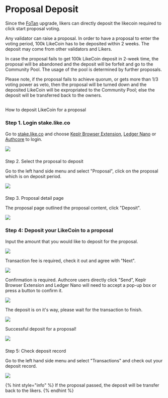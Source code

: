 # Proposal Deposit

Since the [FoTan](https://cloudflare-ipfs.com/ipfs/Qmb7AYNsbRJ95dWXCYCkUbpypAVfuxMZwB1D8wFHfwrLyc/) upgrade, likers can directly deposit the likecoin required to click start proposal voting. 

Any validator can raise a proposal. In order to have a proposal to enter the voting period, 100k LikeCoin has to be deposited within 2 weeks. The deposit may come from other validators and Likers.

In case the proposal fails to get 100k LikeCoin deposit in 2-week time, the proposal will be abandoned and the deposit will be forfeit and go to the Community Pool. The usage of the pool is determined by further proposals.

Please note, if the proposal fails to achieve quorum, or gets more than 1/3 voting power as veto, then the proposal will be turned down and the deposited LikeCoin will be expropriated to the Community Pool; else the deposit will be transferred back to the owners.

## How to deposit LikeCoin for a proposal 

### Step 1. Login stake.like.co

Go to [stake.like.co](https://stake.like.co/welcome) and choose [Keplr Browser Extension](../../user-guide/liker-id/register-with-keplr.md), [Ledger Nano](../wallet/hardware-wallet.md) or [Authcore](../../user-guide/liker-id/register.md) to login.

![](../../.gitbook/assets/direct-vote-01.png)

### Step 2. Select the proposal to deposit

Go to the left hand side menu and select "Proposal", click on the proposal which is on deposit period.



![](../../.gitbook/assets/proposal-deposit-01.png)

### Step 3. Proposal detail page

The proposal page outlined the proposal content, click "Deposit".

![](../../.gitbook/assets/proposal-deposit-02.png)

### Step 4: Deposit your LikeCoin to a proposal

Input the amount that you would like to deposit for the proposal.

![](../../.gitbook/assets/proposal-deposit-03.png)

Transaction fee is required, check it out and agree with "Next".



![](../../.gitbook/assets/proposal-deposit-04.png)

Confirmation is required. Authcore users directly click "Send", Keplr Browser Extension and Ledger Nano will need to accept a pop-up box or press a button to confirm it.



![](../../.gitbook/assets/proposal-deposit-05.png)

The deposit is on it's way, please wait for the transaction to finish.



![](../../.gitbook/assets/proposal-deposit-06.png)

Successful deposit for a proposal!

![](../../.gitbook/assets/proposal-deposit-07.png)

### Step 5: Check deposit record

Go to the left hand side menu and select "Transactions" and check out your deposit record.

![](../../.gitbook/assets/proposal-deposit-08.png)

{% hint style="info" %}
If the proposal passed, the deposit will be transfer back to the likers.
{% endhint %}

